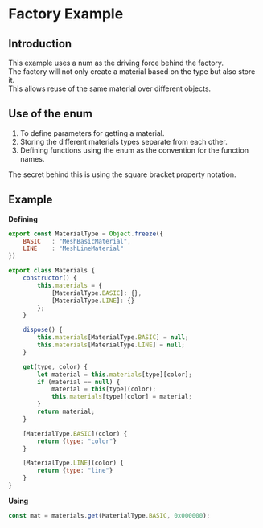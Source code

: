 # Factory Example

## Introduction
This example uses a num as the driving force behind the factory.   
The factory will not only create a material based on the type but also store it.    
This allows reuse of the same material over different objects.

## Use of the enum

1. To define parameters for getting a material.
1. Storing the different materials types separate from each other.
1. Defining functions using the enum as the convention for the function names.

The secret behind this is using the square bracket property notation.

## Example

<strong>Defining</strong>
```js
export const MaterialType = Object.freeze({
    BASIC   : "MeshBasicMaterial",
    LINE    : "MeshLineMaterial"
})

export class Materials {
    constructor() {
        this.materials = {
            [MaterialType.BASIC]: {},
            [MaterialType.LINE]: {}
        };
    }

    dispose() {
        this.materials[MaterialType.BASIC] = null;
        this.materials[MaterialType.LINE] = null;
    }

    get(type, color) {
        let material = this.materials[type][color];
        if (material == null) {
            material = this[type](color);
            this.materials[type][color] = material;
        }
        return material;
    }

    [MaterialType.BASIC](color) {
        return {type: "color"}
    }

    [MaterialType.LINE](color) {
        return {type: "line"}
    }
}
```

<strong>Using</strong>

```js
const mat = materials.get(MaterialType.BASIC, 0x000000);
```